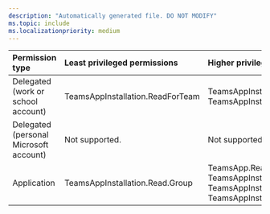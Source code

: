 ```yaml
---
description: "Automatically generated file. DO NOT MODIFY"
ms.topic: include
ms.localizationpriority: medium
---
```


|Permission type|Least privileged permissions|Higher privileged permissions|
|:---|:---|:---|
|Delegated (work or school account)|TeamsAppInstallation.ReadForTeam|TeamsAppInstallation.ReadWriteForTeam, TeamsAppInstallation.ReadWriteSelfForTeam|
|Delegated (personal Microsoft account)|Not supported.|Not supported.|
|Application|TeamsAppInstallation.Read.Group|TeamsApp.Read.Group, TeamsAppInstallation.ReadForTeam.All, TeamsAppInstallation.ReadWriteForTeam.All, TeamsAppInstallation.ReadWriteSelfForTeam.All|

